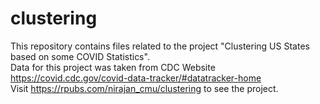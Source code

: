 # clustering
This repository contains files related to the project "Clustering US States based on some COVID Statistics".  
Data for this project was taken from CDC Website https://covid.cdc.gov/covid-data-tracker/#datatracker-home  
Visit https://rpubs.com/nirajan_cmu/clustering to see the project.
